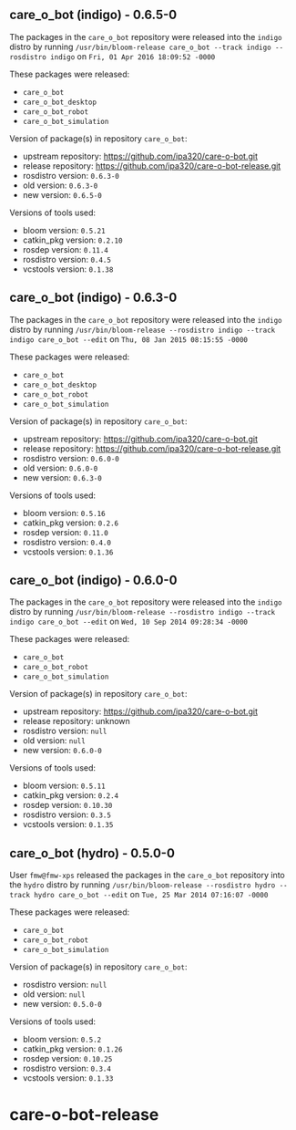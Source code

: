 ## care_o_bot (indigo) - 0.6.5-0

The packages in the `care_o_bot` repository were released into the `indigo` distro by running `/usr/bin/bloom-release care_o_bot --track indigo --rosdistro indigo` on `Fri, 01 Apr 2016 18:09:52 -0000`

These packages were released:
- `care_o_bot`
- `care_o_bot_desktop`
- `care_o_bot_robot`
- `care_o_bot_simulation`

Version of package(s) in repository `care_o_bot`:

- upstream repository: https://github.com/ipa320/care-o-bot.git
- release repository: https://github.com/ipa320/care-o-bot-release.git
- rosdistro version: `0.6.3-0`
- old version: `0.6.3-0`
- new version: `0.6.5-0`

Versions of tools used:

- bloom version: `0.5.21`
- catkin_pkg version: `0.2.10`
- rosdep version: `0.11.4`
- rosdistro version: `0.4.5`
- vcstools version: `0.1.38`


## care_o_bot (indigo) - 0.6.3-0

The packages in the `care_o_bot` repository were released into the `indigo` distro by running `/usr/bin/bloom-release --rosdistro indigo --track indigo care_o_bot --edit` on `Thu, 08 Jan 2015 08:15:55 -0000`

These packages were released:
- `care_o_bot`
- `care_o_bot_desktop`
- `care_o_bot_robot`
- `care_o_bot_simulation`

Version of package(s) in repository `care_o_bot`:
- upstream repository: https://github.com/ipa320/care-o-bot.git
- release repository: https://github.com/ipa320/care-o-bot-release.git
- rosdistro version: `0.6.0-0`
- old version: `0.6.0-0`
- new version: `0.6.3-0`

Versions of tools used:
- bloom version: `0.5.16`
- catkin_pkg version: `0.2.6`
- rosdep version: `0.11.0`
- rosdistro version: `0.4.0`
- vcstools version: `0.1.36`


## care_o_bot (indigo) - 0.6.0-0

The packages in the `care_o_bot` repository were released into the `indigo` distro by running `/usr/bin/bloom-release --rosdistro indigo --track indigo care_o_bot --edit` on `Wed, 10 Sep 2014 09:28:34 -0000`

These packages were released:
- `care_o_bot`
- `care_o_bot_robot`
- `care_o_bot_simulation`

Version of package(s) in repository `care_o_bot`:
- upstream repository: https://github.com/ipa320/care-o-bot.git
- release repository: unknown
- rosdistro version: `null`
- old version: `null`
- new version: `0.6.0-0`

Versions of tools used:
- bloom version: `0.5.11`
- catkin_pkg version: `0.2.4`
- rosdep version: `0.10.30`
- rosdistro version: `0.3.5`
- vcstools version: `0.1.35`


## care_o_bot (hydro) - 0.5.0-0

User `fmw@fmw-xps` released the packages in the `care_o_bot` repository into the `hydro` distro by running `/usr/bin/bloom-release --rosdistro hydro --track hydro care_o_bot --edit` on `Tue, 25 Mar 2014 07:16:07 -0000`

These packages were released:
- `care_o_bot`
- `care_o_bot_robot`
- `care_o_bot_simulation`

Version of package(s) in repository `care_o_bot`:
- rosdistro version: `null`
- old version: `null`
- new version: `0.5.0-0`

Versions of tools used:
- bloom version: `0.5.2`
- catkin_pkg version: `0.1.26`
- rosdep version: `0.10.25`
- rosdistro version: `0.3.4`
- vcstools version: `0.1.33`


care-o-bot-release
==================
